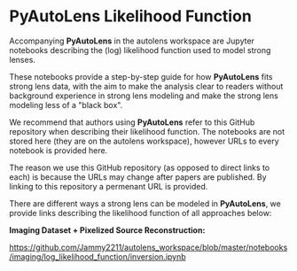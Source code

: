 PyAutoLens Likelihood Function
==============================

Accompanying **PyAutoLens** in the autolens workspace are Jupyter notebooks describing the (log) likelihood function
used to model strong lenses.

These notebooks provide a step-by-step guide for how **PyAutoLens** fits strong lens data, with the aim to make
the analysis clear to readers without background experience in strong lens modeling and make the strong lens modeling 
less of a "black box".

We recommend that authors using **PyAutoLens** refer to this GitHub repository when describing their likelihood
function. The notebooks are not stored here (they are on the autolens workspace), however URLs to every notebook
is provided here. 

The reason we use this GitHub repository (as opposed to direct links to each) is because the URLs may change after
papers are published. By linking to this repository a permenant URL is provided.

There are different ways a strong lens can be modeled in **PyAutoLens**, we provide links describing the likelihood
function of all approaches below:

**Imaging Dataset + Pixelized Source Reconstruction:**

https://github.com/Jammy2211/autolens_workspace/blob/master/notebooks/imaging/log_likelihood_function/inversion.ipynb